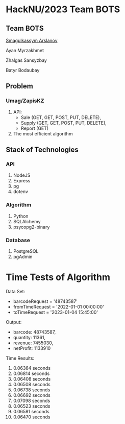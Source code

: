 # HackNU/2023 Team BOTS 

## Team BOTS

[Smagulkassym Arslanov](https://www.linkedin.com/in/smagulkassym/)

Ayan Myrzakhmet

Zhalgas Sansyzbay

Batyr Bodaubay

## Problem

### Umag/ZapisKZ

1. API: 
    + Sale (GET, GET, POST, PUT, DELETE), 
    + Supply (GET, GET, POST, PUT, DELETE), 
    + Report (GET)
2. The most efficient algorithm

## Stack of Technologies 

### API

1. NodeJS
2. Express
3. pg
4. dotenv

### Algorithm

1. Python
2. SQLAlchemy
3. psycopg2-binary

### Database

1. PostgreSQL
2. pgAdmin

# Time Tests of Algorithm

Data Set: 
+ barcodeRequest = '48743587'
+ fromTimeRequest = '2022-01-01 00:00:00'
+ toTimeRequest = '2023-01-04 15:45:00'

Output:
+ barcode: 48743587, 
+ quantity: 11361, 
+ revenue: 7455030, 
+ netProfit: 1133910

Time Results:
1. 0.06364 seconds
2. 0.06814 seconds
3. 0.06408 seconds
4. 0.06508 seconds
5. 0.06738 seconds
6. 0.06692 seconds
7. 0.07098 seconds
8. 0.06523 seconds
9. 0.06581 seconds
10. 0.06470 seconds